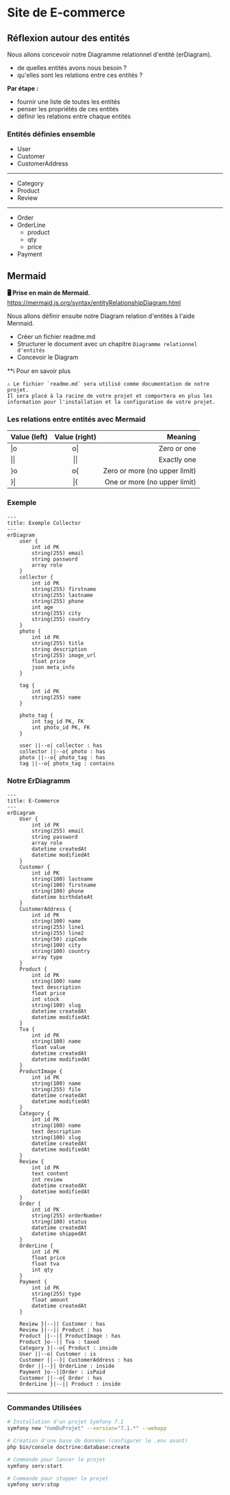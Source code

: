 # Site de E-commerce

## Réflexion autour des entités

Nous allons concevoir notre Diagramme relationnel d'entité (erDiagram).

- de quelles entités avons nous besoin ?
- qu'elles sont les relations entre ces entités ?


**Par étape :**

- fournir une liste de toutes les entités 
- penser les propriétés de ces entités
- définir les relations entre chaque entités 

### Entités définies ensemble 

- User
- Customer
- CustomerAddress
---
- Category
- Product
- Review
---
- Order
- OrderLine
  - product
  - qty
  - price
- Payment


## Mermaid 

**🖥️ Prise en main de Mermaid.**
https://mermaid.js.org/syntax/entityRelationshipDiagram.html

Nous allons définir ensuite notre Diagram relation d'entités à l'aide Mermaid.

- Créer un fichier readme.md
- Structurer le document avec un chapitre `Diagramme relationnel d'entités`
- Concevoir le Diagram

**ℹ️ Pour en savoir plus


    ⚠️ Le fichier `readme.md` sera utilisé comme documentation de notre projet.
    Il sera placé à la racine de votre projet et comportera en plus les information pour l'installation et la configuration de votre projet.


### Les relations entre entités avec Mermaid

| Value (left) | Value (right)	| Meaning
| :--------------- |:---------------:| -----:|
| \\|o |	o\\|	| Zero or one 
| \\|\\| | \\|\\|	| Exactly one 
|}o	 | o{ |	Zero or more (no upper limit)
| }\\| |	\\|{	| One or more (no upper limit)


### Exemple

```mermaid
---
title: Exemple Collector
---
erDiagram
    user {
        int id PK
        string(255) email
        string password
        array role
    }
    collector {
        int id PK
        string(255) firstname
        string(255) lastname
        string(255) phone
        int age
        string(255) city
        string(255) country
    }
    photo {
        int id PK
        string(255) title
        string description
        string(255) image_url
        float price
        json meta_info
    }

    tag {
        int id PK
        string(255) name
    }

    photo_tag {
        int tag_id PK, FK
        int photo_id PK, FK
    }

    user ||--o| collector : has
    collector ||--o{ photo : has
    photo ||--o{ photo_tag : has
    tag ||--o{ photo_tag : contains
```


### Notre ErDiagramm
```mermaid
---
title: E-Commerce
---
erDiagram
    User {
        int id PK
        string(255) email
        string password
        array role
        datetime createdAt
        datetime modifiedAt
    }
    Customer {
        int id PK
        string(100) lastname
        string(100) firstname
        string(100) phone
        datetime birthdateAt
    }
    CustomerAddress {
        int id PK
        string(100) name
        string(255) line1
        string(255) line2
        string(50) zipCode
        string(100) city
        string(100) country
        array type
    }
    Product {
        int id PK
        string(100) name
        text description
        float price
        int stock
        string(100) slug
        datetime createdAt
        datetime modifiedAt
    }
    Tva {
        int id PK
        string(100) name
        float value
        datetime createdAt
        datetime modifiedAt
    }
    ProductImage {
        int id PK
        string(100) name
        string(255) file
        datetime createdAt
        datetime modifiedAt
    }
    Category {
        int id PK
        string(100) name
        text description
        string(100) slug
        datetime createdAt
        datetime modifiedAt
    }
    Review {
        int id PK
        text content
        int review
        datetime createdAt
        datetime modifiedAt
    }
    Order {
        int id PK
        string(255) orderNumber
        string(100) status
        datetime createdAt
        datetime shippedAt
    }
    OrderLine {
        int id PK
        float price
        float tva
        int qty
    }
    Payment {
        int id PK
        string(255) type
        float amount
        datetime createdAt
    }

    Review }|--|| Customer : has
    Review }|--|| Product : has
    Product ||--|{ ProductImage : has
    Product }o--|| Tva : taxed
    Category }|--o{ Product : inside
    User ||--o| Customer : is
    Customer ||--}| CustomerAddress : has
    Order ||--}| OrderLine : inside
    Payment }o--||Order : isPaid
    Customer ||--o{ Order : has
    OrderLine }|--|| Product : inside
```
---

### Commandes Utilisées

```bash
# Installation d'un projet Symfony 7.1
symfony new "nomDuProjet" --version="7.1.*" --webapp
```

```bash
# Création d'une base de données (configurer le .env avant)
php bin/console doctrine:database:create
```

```bash
# Commande pour lancer le projet
symfony serv:start
```

```bash
# Commande pour stopper le projet
symfony serv:stop
```